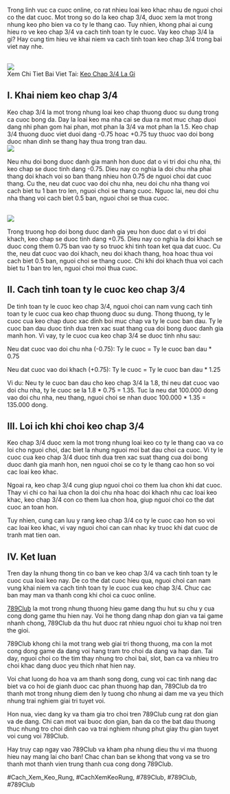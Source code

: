 <p>
    Trong linh vuc ca cuoc online, co rat nhieu loai keo khac nhau de nguoi choi co the dat cuoc. Mot trong so do la keo chap 3/4, duoc xem la mot trong nhung keo pho bien va co ty le thang cao. Tuy nhien, khong phai ai cung hieu ro ve keo chap 3/4 va cach tinh toan ty le cuoc. Vay keo chap 3/4 la gi? Hay cung tim hieu ve khai niem va cach tinh toan keo chap 3/4 trong bai viet nay nhe.
  </p><br><img src="https://789clubwin.org/wp-content/uploads/2025/04/Cach-Tinh-Keo-Chap-34.png"></br>
Xem Chi Tiet Bai Viet Tai: <a href="https://789clubwin.org/keo-chap-3-4-la-gi/">Keo Chap 3/4 La Gi</a><h2>I. Khai niem keo chap 3/4</h2><p>
    Keo chap 3/4 la mot trong nhung loai keo chap thuong duoc su dung trong ca cuoc bong da. Day la loai keo ma nha cai se dua ra mot muc chap duoi dang nhi phan gom hai phan, mot phan la 3/4 va mot phan la 1.5. Keo chap 3/4 thuong duoc viet duoi dang -0.75 hoac +0.75 tuy thuoc vao doi bong duoc nhan dinh se thang hay thua trong tran dau.
  <br><img src="https://789clubwin.org/wp-content/uploads/2025/04/Cach-Tinh-Keo-Chap-34.png"></br><p>
    Neu nhu doi bong duoc danh gia manh hon duoc dat o vi tri doi chu nha, thi keo chap se duoc tinh dang -0.75. Dieu nay co nghia la doi chu nha phai thang doi khach voi so ban thang nhieu hon 0.75 de nguoi choi dat cuoc thang. Cu the, neu dat cuoc vao doi chu nha, neu doi chu nha thang voi cach biet tu 1 ban tro len, nguoi choi se thang cuoc. Nguoc lai, neu doi chu nha thang voi cach biet 0.5 ban, nguoi choi se thua cuoc.
  </p><br><img src="https://789clubwin.org/wp-content/uploads/2025/04/Keo-chap-3-4-la-gi-va-cach-hieu-don-gian-nhat.png"></br><p>
    Trong truong hop doi bong duoc danh gia yeu hon duoc dat o vi tri doi khach, keo chap se duoc tinh dang +0.75. Dieu nay co nghia la doi khach se duoc cong them 0.75 ban vao ty so truoc khi tinh toan ket qua dat cuoc. Cu the, neu dat cuoc vao doi khach, neu doi khach thang, hoa hoac thua voi cach biet 0.5 ban, nguoi choi se thang cuoc. Chi khi doi khach thua voi cach biet tu 1 ban tro len, nguoi choi moi thua cuoc.
  <h2>II. Cach tinh toan ty le cuoc keo chap 3/4</h2><p>
    De tinh toan ty le cuoc keo chap 3/4, nguoi choi can nam vung cach tinh toan ty le cuoc cua keo chap thuong duoc su dung. Thong thuong, ty le cuoc cua keo chap duoc xac dinh boi muc chap va ty le cuoc ban dau. Ty le cuoc ban dau duoc tinh dua tren xac suat thang cua doi bong duoc danh gia manh hon. Vi vay, ty le cuoc cua keo chap 3/4 se duoc tinh nhu sau:
  </p><p>
    Neu dat cuoc vao doi chu nha (-0.75): Ty le cuoc = Ty le cuoc ban dau * 0.75
  <p>
    Neu dat cuoc vao doi khach (+0.75): Ty le cuoc = Ty le cuoc ban dau * 1.25
  </p><p>
    Vi du: Neu ty le cuoc ban dau cho keo chap 3/4 la 1.8, thi neu dat cuoc vao doi chu nha, ty le cuoc se la 1.8 * 0.75 = 1.35. Tuc la neu dat 100.000 dong vao doi chu nha, neu thang, nguoi choi se nhan duoc 100.000 * 1.35 = 135.000 dong.
  </p><h2>III. Loi ich khi choi keo chap 3/4</h2><p>
    Keo chap 3/4 duoc xem la mot trong nhung loai keo co ty le thang cao va co loi cho nguoi choi, dac biet la nhung nguoi moi bat dau choi ca cuoc. Vi ty le cuoc cua keo chap 3/4 duoc tinh dua tren xac suat thang cua doi bong duoc danh gia manh hon, nen nguoi choi se co ty le thang cao hon so voi cac loai keo khac.
  </p><p>
    Ngoai ra, keo chap 3/4 cung giup nguoi choi co them lua chon khi dat cuoc. Thay vi chi co hai lua chon la doi chu nha hoac doi khach nhu cac loai keo khac, keo chap 3/4 con co them lua chon hoa, giup nguoi choi co the dat cuoc an toan hon.
  </p><p>
    Tuy nhien, cung can luu y rang keo chap 3/4 co ty le cuoc cao hon so voi cac loai keo khac, vi vay nguoi choi can can nhac ky truoc khi dat cuoc de tranh mat tien oan.
  </p><h2>IV. Ket luan</h2><p>
    Tren day la nhung thong tin co ban ve keo chap 3/4 va cach tinh toan ty le cuoc cua loai keo nay. De co the dat cuoc hieu qua, nguoi choi can nam vung khai niem va cach tinh toan ty le cuoc cua keo chap 3/4. Chuc cac ban may man va thanh cong khi choi ca cuoc online.
  </p><p><a href="https://789clubwin.org/">789Club</a> la mot trong nhung thuong hieu game dang thu hut su chu y cua cong dong game thu hien nay. Voi he thong dang nhap don gian va tai game nhanh chong, 789Club da thu hut duoc rat nhieu nguoi choi tu khap noi tren the gioi.

789Club khong chi la mot trang web giai tri thong thuong, ma con la mot cong dong game da dang voi hang tram tro choi da dang va hap dan. Tai day, nguoi choi co the tim thay nhung tro choi bai, slot, ban ca va nhieu tro choi khac dang duoc yeu thich nhat hien nay.

Voi chat luong do hoa va am thanh song dong, cung voi cac tinh nang dac biet va co hoi de gianh duoc cac phan thuong hap dan, 789Club da tro thanh mot trong nhung diem den ly tuong cho nhung ai dam me va yeu thich nhung trai nghiem giai tri tuyet voi.

Hon nua, viec dang ky va tham gia tro choi tren 789Club cung rat don gian va de dang. Chi can mot vai buoc don gian, ban da co the bat dau thuong thuc nhung tro choi dinh cao va trai nghiem nhung phut giay thu gian tuyet voi cung voi 789Club.

Hay truy cap ngay vao 789Club va kham pha nhung dieu thu vi ma thuong hieu nay mang lai cho ban! Chac chan ban se khong that vong va se tro thanh mot thanh vien trung thanh cua cong dong 789Club.</p>
#Cach_Xem_Keo_Rung, #CachXemKeoRung, #789Club, #789Club, #789Club
